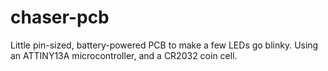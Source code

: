 # chaser-pcb
Little pin-sized, battery-powered PCB to make a few LEDs go blinky. Using an ATTINY13A microcontroller, and a CR2032 coin cell.
